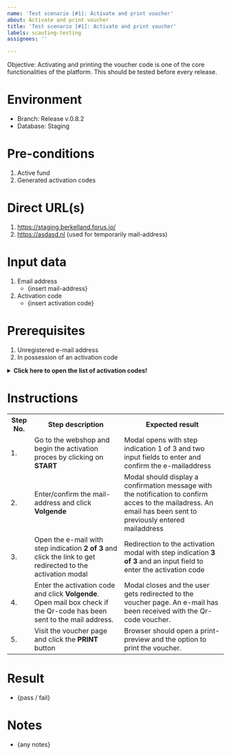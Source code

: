 ```yaml
---
name: 'Test scenario [#1]: Activate and print voucher'
about: Activate and print voucher
title: 'Test scenario [#1]: Activate and print voucher'
labels: scauting-testing
assignees: ''

---
```


Objective: Activating and printing the voucher code is one of the core functionalities of the platform. This should be tested before every release.

# Environment

* Branch: Release v.0.8.2
* Database: Staging

# Pre-conditions

1. Active fund
2. Generated activation codes 

# Direct URL(s)

1. https://staging.berkelland.forus.io/
2. https://asdasd.nl (used for temporarily mail-address)

# Input data

1. Email address
    * {insert mail-address}
2. Activation code
    * {insert activation code}

# Prerequisites

1. Unregistered e-mail address
2. In possession of an activation code

**<details><summary> Click here to open the list of activation codes!</summary>**

| Activatiecodes | Gebruikt? |
|----------------|-----------|
| 88b0-c244      |           |
| c8e5-0ea4      |           |
| 93ea-76e0      |           |
| 1b7c-1cef     |           |
| 8290-9ba1      |           |
| a1dc-3f6f     |           |
| 23f0-8c19      |           |
| c03c-3110    |           |
| 8339-83c9    |           |

</details>

# Instructions

<table>
<tr><th>Step No.</th><th>Step description</th><th>Expected result</th></tr>
<tr><td>1.</td><td>Go to the webshop and begin the activation proces by clicking on <b>START<b></td><td>Modal opens with step indication 1 of 3 and two input fields to enter and confirm the e-mailaddress</td></tr>
<tr><td>2.</td><td>Enter/confirm the mail-address and click <b>Volgende</b></td><td>Modal should display a confirmation message with the notification to confirm acces to the mailadress. An email has been sent to previously entered mailaddress</td></tr>
<tr><td>3.</td><td>Open the e-mail with step indication <b>2 of 3</b> and click the link to get redirected to the activation modal</td><td>Redirection to the activation modal with step indication <b>3 of 3</b> and an input field to enter the activation code </td></tr>
<tr><td>4.</td><td>Enter the activation code and click <b>Volgende</b>. Open mail box check if the Qr-code has been sent to the mail address.</td><td>Modal closes and the user gets redirected to the voucher page. An e-mail has been received with the Qr-code voucher.</td></tr>
<tr><td>5.</td><td>Visit the voucher page and click the <b>PRINT</b> button</td><td>Browser should open a print-preview and the option to print the voucher.</td></tr>
</table>

# Result

* {pass / fail}

# Notes

* {any notes}
